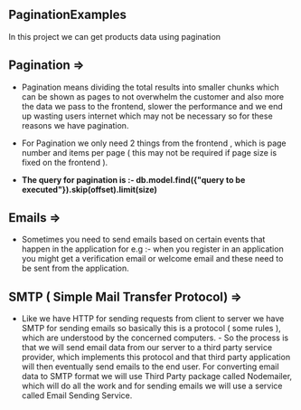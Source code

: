 ## PaginationExamples

In this project we can get products data using pagination

## Pagination => 

- Pagination means dividing the total results into smaller chunks which can be shown as pages to not overwhelm the customer and also more the data we pass to the frontend, 
slower the performance and we end up wasting users internet which may not be necessary so for these reasons we have pagination.

- For Pagination we only need 2 things from the frontend , which is page number and items per page ( this may not be required if page size is fixed on the frontend ).

- **The query for pagination is :- db.model.find({"query to be executed"}).skip(offset).limit(size)**

## Emails =>

- Sometimes you need to send emails based on certain events that happen in the application for e.g :- 
when you register in an application you might get a verification email or welcome email and these need to be sent from the application.

## SMTP ( Simple Mail Transfer Protocol) =>

- Like we have HTTP for sending requests from client to server we have SMTP for sending emails so basically this is a protocol ( some rules ),
which are understood by the concerned computers. - So the process is that we will send email data from our server to a third party service provider,
which implements this protocol and that third party application will then eventually send emails to the end user.
 For converting email data to SMTP format we will use Third Party package called Nodemailer,
 which will do all the work and for sending emails we will use a service called Email Sending Service.
